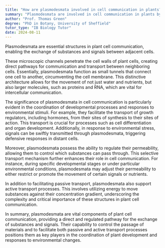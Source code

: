 ```yaml
---
title: "How are plasmodesmata involved in cell communication in plants?"
summary: "Plasmodesmata are involved in cell communication in plants by facilitating the exchange of substances and signals between cells."
author: "Prof. Thomas Green"
degree: "PhD in Botany, University of Sheffield"
tutor_type: "IB Biology Tutor"
date: 2024-08-11
---
```


Plasmodesmata are essential structures in plant cell communication, enabling the exchange of substances and signals between adjacent cells.

These microscopic channels penetrate the cell walls of plant cells, creating direct pathways for communication and transport between neighboring cells. Essentially, plasmodesmata function as small tunnels that connect one cell to another, circumventing the cell membrane. This distinctive architecture allows for the movement of not just water and nutrients, but also larger molecules, such as proteins and RNA, which are vital for intercellular communication.

The significance of plasmodesmata in cell communication is particularly evident in the coordination of developmental processes and responses to environmental stimuli. For example, they facilitate the transport of growth regulators, including hormones, from their sites of synthesis to their sites of action. This transport is crucial for processes such as cell differentiation and organ development. Additionally, in response to environmental stress, signals can be swiftly transmitted through plasmodesmata, triggering defensive responses in distant cells.

Moreover, plasmodesmata possess the ability to regulate their permeability, allowing them to control which substances can pass through. This selective transport mechanism further enhances their role in cell communication. For instance, during specific developmental stages or under particular environmental conditions, plasmodesmata may adjust their permeability to either restrict or promote the movement of certain signals or nutrients.

In addition to facilitating passive transport, plasmodesmata also support active transport processes. This involves utilizing energy to move substances against their concentration gradient, underscoring the complexity and critical importance of these structures in plant cell communication.

In summary, plasmodesmata are vital components of plant cell communication, providing a direct and regulated pathway for the exchange of substances and signals. Their capability to control the passage of materials and to facilitate both passive and active transport processes positions them as key players in the coordination of plant development and responses to environmental changes.
    